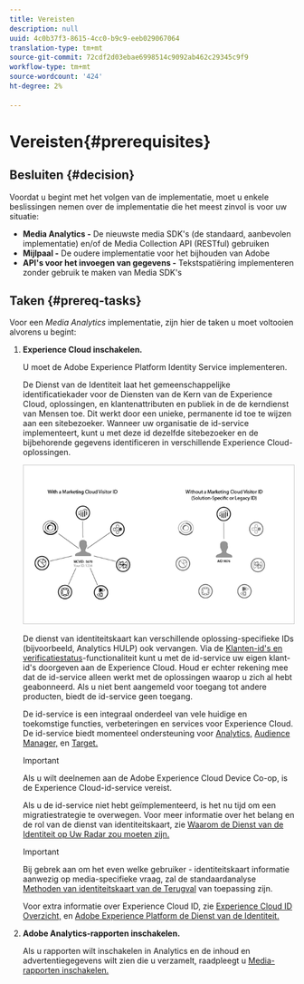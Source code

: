 ```yaml
---
title: Vereisten
description: null
uuid: 4c0b37f3-8615-4cc0-b9c9-eeb029067064
translation-type: tm+mt
source-git-commit: 72cdf2d03ebae6998514c9092ab462c29345c9f9
workflow-type: tm+mt
source-wordcount: '424'
ht-degree: 2%

---
```



# Vereisten{#prerequisites}

## Besluiten {#decision}

Voordat u begint met het volgen van de implementatie, moet u enkele beslissingen nemen over de implementatie die het meest zinvol is voor uw situatie:

* **Media Analytics -** De nieuwste media SDK&#39;s (de standaard, aanbevolen implementatie) en/of de Media Collection API (RESTful) gebruiken
* **Mijlpaal -** De oudere implementatie voor het bijhouden van Adobe
* **API&#39;s voor het invoegen van gegevens -** Tekstspatiëring implementeren zonder gebruik te maken van Media SDK&#39;s

## Taken {#prereq-tasks}

Voor een *Media Analytics* implementatie, zijn hier de taken u moet voltooien alvorens u begint:

1. **Experience Cloud inschakelen.**

   U moet de Adobe Experience Platform Identity Service implementeren.

   De Dienst van de Identiteit laat het gemeenschappelijke identificatiekader voor de Diensten van de Kern van de Experience Cloud, oplossingen, en klantenattributen en publiek in de de kerndienst van Mensen toe. Dit werkt door een unieke, permanente id toe te wijzen aan een sitebezoeker. Wanneer uw organisatie de id-service implementeert, kunt u met deze id dezelfde sitebezoeker en de bijbehorende gegevens identificeren in verschillende Experience Cloud-oplossingen.

   ![](assets/mc_id_service_graphic.png)

   De dienst van identiteitskaart kan verschillende oplossing-specifieke IDs (bijvoorbeeld, Analytics HULP) ook vervangen. Via de [Klanten-id&#39;s en verificatiestatus](https://docs.adobe.com/content/help/en/id-service/using/reference/authenticated-state.html)-functionaliteit kunt u met de id-service uw eigen klant-id&#39;s doorgeven aan de Experience Cloud. Houd er echter rekening mee dat de id-service alleen werkt met de oplossingen waarop u zich al hebt geabonneerd. Als u niet bent aangemeld voor toegang tot andere producten, biedt de id-service geen toegang.

   De id-service is een integraal onderdeel van vele huidige en toekomstige functies, verbeteringen en services voor Experience Cloud. De id-service biedt momenteel ondersteuning voor [Analytics,](https://www.adobe.com/marketing-cloud/web-analytics.html) [Audience Manager,](https://www.adobe.com/marketing-cloud/data-management-platform.html) en [Target.](https://www.adobe.com/marketing-cloud/testing-targeting.html)

   >[!IMPORTANT]
   >
   >Als u wilt deelnemen aan de Adobe Experience Cloud Device Co-op, is de Experience Cloud-id-service vereist.

   Als u de id-service niet hebt geïmplementeerd, is het nu tijd om een migratiestrategie te overwegen. Voor meer informatie over het belang en de rol van de dienst van identiteitskaart, zie [Waarom de Dienst van de Identiteit op Uw Radar zou moeten zijn.](https://theblog.adobe.com/why-new-adobe-marketing-cloud-id-service-should-be-on-your-radar/)

   >[!IMPORTANT]
   >
   >Bij gebrek aan om het even welke gebruiker - identiteitskaart informatie aanwezig op media-specifieke vraag, zal de standaardanalyse [Methoden van identiteitskaart van de Terugval](https://docs-author.corp.adobe.com/content/help/en/analytics/implementation/javascript-implementation/unique-visitors/visid-fallback.html) van toepassing zijn.

   Voor extra informatie over Experience Cloud ID, zie [Experience Cloud ID Overzicht,](https://docs.adobe.com/content/help/en/id-service/using/intro/overview.html) en [Adobe Experience Platform de Dienst van de Identiteit.](https://docs.adobe.com/content/help/en/id-service/using/home.html)

1. **Adobe Analytics-rapporten inschakelen.**

   Als u rapporten wilt inschakelen in Analytics en de inhoud en advertentiegegevens wilt zien die u verzamelt, raadpleegt u [Media-rapporten inschakelen.](/help/media-reports/media-reports-enable.md)

